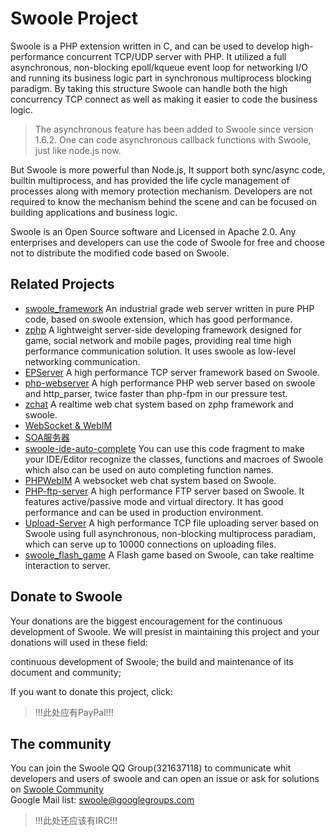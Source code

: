 Swoole Project
==============

Swoole is a PHP extension written in C, and can be used to develop high-performance concurrent TCP/UDP server with PHP. It utilized a full asynchronous, non-blocking epoll/kqueue event loop for networking I/O and running its business logic part in synchronous multiprocess blocking paradigm. By taking this structure Swoole can handle both the high concurrency TCP connect as well as making it easier to code the business logic.

> The asynchronous feature has been added to Swoole since version 1.6.2. One can code asynchronous callback functions with Swoole, just like node.js now.

But Swoole is more powerful than Node.js, It support both sync/async code, builtin multiprocess, and has provided the life cycle management of processes along with memory protection mechanism. Developers are not required to know the mechanism behind the scene and can be focused on building applications and business logic.

Swoole is an Open Source software and Licensed in Apache 2.0. Any enterprises and developers can use the code of Swoole for free and choose not to distribute the modified code based on Swoole.

Related Projects
----------------

* [swoole_framework](https://github.com/matyhtf/swoole_framework) An industrial grade web server written in pure PHP code, based on swoole extension, which has good performance.
* [zphp](https://github.com/shenzhe/zphp) A lightweight server-side developing framework designed for game, social network and mobile pages, providing real time high performance communication solution. It uses swoole as low-level networking communication.
* [EPServer](https://github.com/ewenlaz/epserver) A high performance TCP server framework based on Swoole.
* [php-webserver](https://github.com/matyhtf/php-webserver) A high performance PHP web server based on swoole and http_parser, twice faster than php-fpm in our pressure test.
* [zchat](https://github.com/shenzhe/zchat) A realtime web chat system based on zphp framework and swoole.
* [WebSocket & WebIM](https://github.com/matyhtf/swoole_framework)
* [SOA服务器](https://github.com/matyhtf/swoole_framework)
* [swoole-ide-auto-complete](https://github.com/EagleWu/swoole-auto-complete) You can use this code fragment to make your IDE/Editor recognize the classes, functions and macroes of Swoole which also can be used on auto completing function names.
* [PHPWebIM](https://github.com/matyhtf/phpwebim) A websocket web chat system based on Swoole.
* [PHP-ftp-server](https://github.com/matyhtf/phpwebim) A high performance FTP server based on Swoole. It features active/passive mode and virtual directory. It has good performance and can be used in production environment.
* [Upload-Server](https://github.com/matyhtf/swoole/blob/master/examples/server/upload_server.php) A high performance TCP file uploading server based on Swoole using full asynchronous, non-blocking multiprocess paradiam, which can serve up to 10000 connections on uploading files.
* [swoole_flash_game](https://github.com/matyhtf/swoole_flash_game) A Flash game based on Swoole, can take realtime interaction to server.

Donate to Swoole
----------------

Your donations are the biggest encouragement for the continuous development of Swoole. We will presist in maintaining this project and your donations will used in these field:

continuous development of Swoole;
the build and maintenance of its document and community;

If you want to donate this project, click:

> !!!此处应有PayPal!!!

The community
-------------

You can join the Swoole QQ Group(321637118) to communicate whit developers and users of swoole and can open an issue or ask for solutions on [Swoole Community](http://group.swoole.com/)  
Google Mail list: swoole@googlegroups.com
> !!!此处还应该有IRC!!!